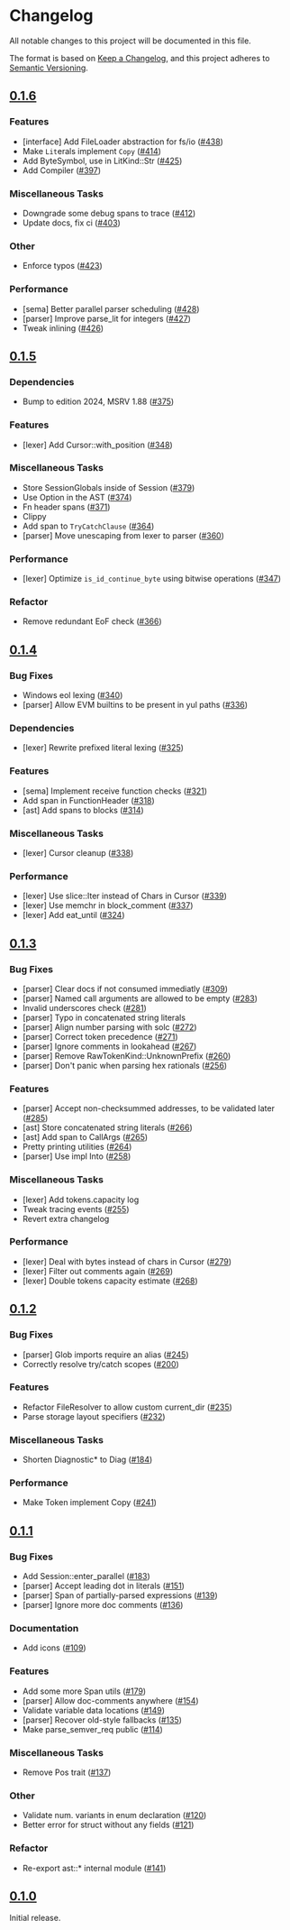 # Changelog

All notable changes to this project will be documented in this file.

The format is based on [Keep a Changelog](https://keepachangelog.com/en/1.1.0/),
and this project adheres to [Semantic Versioning](https://semver.org/spec/v2.0.0.html).

## [0.1.6](https://github.com/paradigmxyz/solar/releases/tag/v0.1.6)

### Features

- [interface] Add FileLoader abstraction for fs/io ([#438](https://github.com/paradigmxyz/solar/issues/438))
- Make `Lit`erals implement `Copy` ([#414](https://github.com/paradigmxyz/solar/issues/414))
- Add ByteSymbol, use in LitKind::Str ([#425](https://github.com/paradigmxyz/solar/issues/425))
- Add Compiler ([#397](https://github.com/paradigmxyz/solar/issues/397))

### Miscellaneous Tasks

- Downgrade some debug spans to trace ([#412](https://github.com/paradigmxyz/solar/issues/412))
- Update docs, fix ci ([#403](https://github.com/paradigmxyz/solar/issues/403))

### Other

- Enforce typos ([#423](https://github.com/paradigmxyz/solar/issues/423))

### Performance

- [sema] Better parallel parser scheduling ([#428](https://github.com/paradigmxyz/solar/issues/428))
- [parser] Improve parse_lit for integers ([#427](https://github.com/paradigmxyz/solar/issues/427))
- Tweak inlining ([#426](https://github.com/paradigmxyz/solar/issues/426))

## [0.1.5](https://github.com/paradigmxyz/solar/releases/tag/v0.1.5)

### Dependencies

- Bump to edition 2024, MSRV 1.88 ([#375](https://github.com/paradigmxyz/solar/issues/375))

### Features

- [lexer] Add Cursor::with_position ([#348](https://github.com/paradigmxyz/solar/issues/348))

### Miscellaneous Tasks

- Store SessionGlobals inside of Session ([#379](https://github.com/paradigmxyz/solar/issues/379))
- Use Option<StateMutability> in the AST ([#374](https://github.com/paradigmxyz/solar/issues/374))
- Fn header spans ([#371](https://github.com/paradigmxyz/solar/issues/371))
- Clippy
- Add span to `TryCatchClause` ([#364](https://github.com/paradigmxyz/solar/issues/364))
- [parser] Move unescaping from lexer to parser ([#360](https://github.com/paradigmxyz/solar/issues/360))

### Performance

- [lexer] Optimize `is_id_continue_byte` using bitwise operations ([#347](https://github.com/paradigmxyz/solar/issues/347))

### Refactor

- Remove redundant EoF check ([#366](https://github.com/paradigmxyz/solar/issues/366))

## [0.1.4](https://github.com/paradigmxyz/solar/releases/tag/v0.1.4)

### Bug Fixes

- Windows eol lexing ([#340](https://github.com/paradigmxyz/solar/issues/340))
- [parser] Allow EVM builtins to be present in yul paths ([#336](https://github.com/paradigmxyz/solar/issues/336))

### Dependencies

- [lexer] Rewrite prefixed literal lexing ([#325](https://github.com/paradigmxyz/solar/issues/325))

### Features

- [sema] Implement receive function checks ([#321](https://github.com/paradigmxyz/solar/issues/321))
- Add span in FunctionHeader ([#318](https://github.com/paradigmxyz/solar/issues/318))
- [ast] Add spans to blocks ([#314](https://github.com/paradigmxyz/solar/issues/314))

### Miscellaneous Tasks

- [lexer] Cursor cleanup ([#338](https://github.com/paradigmxyz/solar/issues/338))

### Performance

- [lexer] Use slice::Iter instead of Chars in Cursor ([#339](https://github.com/paradigmxyz/solar/issues/339))
- [lexer] Use memchr in block_comment ([#337](https://github.com/paradigmxyz/solar/issues/337))
- [lexer] Add eat_until ([#324](https://github.com/paradigmxyz/solar/issues/324))

## [0.1.3](https://github.com/paradigmxyz/solar/releases/tag/v0.1.3)

### Bug Fixes

- [parser] Clear docs if not consumed immediatly ([#309](https://github.com/paradigmxyz/solar/issues/309))
- [parser] Named call arguments are allowed to be empty ([#283](https://github.com/paradigmxyz/solar/issues/283))
- Invalid underscores check ([#281](https://github.com/paradigmxyz/solar/issues/281))
- [parser] Typo in concatenated string literals
- [parser] Align number parsing with solc ([#272](https://github.com/paradigmxyz/solar/issues/272))
- [parser] Correct token precedence ([#271](https://github.com/paradigmxyz/solar/issues/271))
- [parser] Ignore comments in lookahead ([#267](https://github.com/paradigmxyz/solar/issues/267))
- [parser] Remove RawTokenKind::UnknownPrefix ([#260](https://github.com/paradigmxyz/solar/issues/260))
- [parser] Don't panic when parsing hex rationals ([#256](https://github.com/paradigmxyz/solar/issues/256))

### Features

- [parser] Accept non-checksummed addresses, to be validated later ([#285](https://github.com/paradigmxyz/solar/issues/285))
- [ast] Store concatenated string literals ([#266](https://github.com/paradigmxyz/solar/issues/266))
- [ast] Add span to CallArgs ([#265](https://github.com/paradigmxyz/solar/issues/265))
- Pretty printing utilities ([#264](https://github.com/paradigmxyz/solar/issues/264))
- [parser] Use impl Into<String> ([#258](https://github.com/paradigmxyz/solar/issues/258))

### Miscellaneous Tasks

- [lexer] Add tokens.capacity log
- Tweak tracing events ([#255](https://github.com/paradigmxyz/solar/issues/255))
- Revert extra changelog

### Performance

- [lexer] Deal with bytes instead of chars in Cursor ([#279](https://github.com/paradigmxyz/solar/issues/279))
- [lexer] Filter out comments again ([#269](https://github.com/paradigmxyz/solar/issues/269))
- [lexer] Double tokens capacity estimate ([#268](https://github.com/paradigmxyz/solar/issues/268))

## [0.1.2](https://github.com/paradigmxyz/solar/releases/tag/v0.1.2)

### Bug Fixes

- [parser] Glob imports require an alias ([#245](https://github.com/paradigmxyz/solar/issues/245))
- Correctly resolve try/catch scopes ([#200](https://github.com/paradigmxyz/solar/issues/200))

### Features

- Refactor FileResolver to allow custom current_dir ([#235](https://github.com/paradigmxyz/solar/issues/235))
- Parse storage layout specifiers ([#232](https://github.com/paradigmxyz/solar/issues/232))

### Miscellaneous Tasks

- Shorten Diagnostic* to Diag ([#184](https://github.com/paradigmxyz/solar/issues/184))

### Performance

- Make Token implement Copy ([#241](https://github.com/paradigmxyz/solar/issues/241))

## [0.1.1](https://github.com/paradigmxyz/solar/releases/tag/v0.1.1)

### Bug Fixes

- Add Session::enter_parallel ([#183](https://github.com/paradigmxyz/solar/issues/183))
- [parser] Accept leading dot in literals ([#151](https://github.com/paradigmxyz/solar/issues/151))
- [parser] Span of partially-parsed expressions ([#139](https://github.com/paradigmxyz/solar/issues/139))
- [parser] Ignore more doc comments ([#136](https://github.com/paradigmxyz/solar/issues/136))

### Documentation

- Add icons ([#109](https://github.com/paradigmxyz/solar/issues/109))

### Features

- Add some more Span utils ([#179](https://github.com/paradigmxyz/solar/issues/179))
- [parser] Allow doc-comments anywhere ([#154](https://github.com/paradigmxyz/solar/issues/154))
- Validate variable data locations ([#149](https://github.com/paradigmxyz/solar/issues/149))
- [parser] Recover old-style fallbacks ([#135](https://github.com/paradigmxyz/solar/issues/135))
- Make parse_semver_req public ([#114](https://github.com/paradigmxyz/solar/issues/114))

### Miscellaneous Tasks

- Remove Pos trait ([#137](https://github.com/paradigmxyz/solar/issues/137))

### Other

- Validate num. variants in enum declaration ([#120](https://github.com/paradigmxyz/solar/issues/120))
- Better error for struct without any fields ([#121](https://github.com/paradigmxyz/solar/issues/121))

### Refactor

- Re-export ast::* internal module ([#141](https://github.com/paradigmxyz/solar/issues/141))

## [0.1.0](https://github.com/paradigmxyz/solar/releases/tag/v0.1.0)

Initial release.

<!-- generated by git-cliff -->
